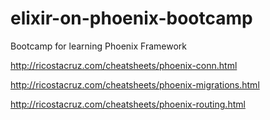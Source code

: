 # elixir-on-phoenix-bootcamp
Bootcamp for learning Phoenix Framework

http://ricostacruz.com/cheatsheets/phoenix-conn.html

http://ricostacruz.com/cheatsheets/phoenix-migrations.html

http://ricostacruz.com/cheatsheets/phoenix-routing.html
